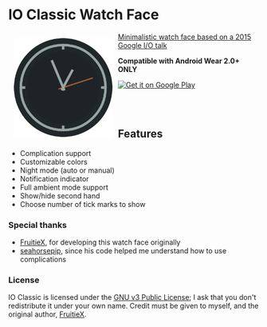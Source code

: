 # IO Classic Watch Face

<img src="watchface_screenshot.png" align="left"
width="200"
    hspace="10" vspace="10">

[Minimalistic watch face based on a 2015 Google I/O talk](http://i.imgur.com/ELY80tT.png)

**Compatible with Android Wear 2.0+ ONLY**

<a href="https://play.google.com/store/apps/details?id=io.nxt3.ioclassic">
    <img alt="Get it on Google Play"
        height="80"
        src="https://play.google.com/intl/en_us/badges/images/generic/en_badge_web_generic.png" />
</a>

<br><br>


## Features
  - Complication support
  - Customizable colors
  - Night mode (auto or manual)
  - Notification indicator
  - Full ambient mode support
  - Show/hide second hand
  - Choose number of tick marks to show


### Special thanks
- [FruitieX](https://github.com/FruitieX/iowatch), for developing this watch face originally
- [seahorsepip](https://github.com/seahorsepip/LineWatchFace), since his code helped me understand how to use complications

### License
IO Classic is licensed under the [GNU v3 Public License](LICENSE); I ask that you don't redistribute it under your own name.
Credit must be given to myself, and the original author, [FruitieX](https://github.com/FruitieX/iowatch).
